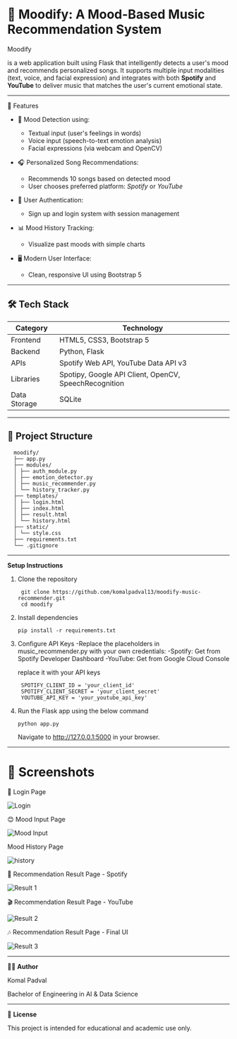 # 🎵 Moodify: A Mood-Based Music Recommendation System

Moodify

is a web application built using Flask that intelligently detects a user's mood and recommends personalized songs. It supports multiple input modalities (text, voice, and facial expression) and integrates with both **Spotify** and **YouTube** to deliver music that matches the user's current emotional state.

---------------------------------------------------------------------------------------------------------------------------------------
🚀 Features

- 🧠 Mood Detection using:
  - Textual input (user's feelings in words)
  - Voice input (speech-to-text emotion analysis)
  - Facial expressions (via webcam and OpenCV)

- 🎧 Personalized Song Recommendations:
  - Recommends 10 songs based on detected mood
  - User chooses preferred platform: *Spotify* or *YouTube*

- 👤 User Authentication:
  - Sign up and login system with session management

- 📊 Mood History Tracking:
  - Visualize past moods with simple charts

- 🖥️ Modern User Interface:
  - Clean, responsive UI using Bootstrap 5

----------------------------------------------------------------------------------------------------------------------------------------

## 🛠️ Tech Stack

| Category       | Technology                                       |
|----------------|--------------------------------------------------|
| Frontend       | HTML5, CSS3, Bootstrap 5                         |
| Backend        | Python, Flask                                    |
| APIs           | Spotify Web API, YouTube Data API v3             |
| Libraries      | Spotipy, Google API Client, OpenCV, SpeechRecognition |
| Data Storage   | SQLite                                           |

----------------------------------------------------------------------------------------------------------------------------------------


## 📁 Project Structure

      moodify/
      ├── app.py
      ├── modules/
      │ ├── auth_module.py
      │ ├── emotion_detector.py
      │ ├── music_recommender.py
      │ └── history_tracker.py
      ├── templates/
      │ ├── login.html
      │ ├── index.html
      │ ├── result.html
      │ └── history.html
      ├── static/
      │ └── style.css
      ├── requirements.txt
      └── .gitignore

---------------------------------------------------------------------------------------------------------------------------------------


**Setup Instructions**

  1. Clone the repository

          git clone https://github.com/komalpadval13/moodify-music-recommender.git
          cd moodify

  2. Install dependencies

         pip install -r requirements.txt

  3. Configure API Keys
     -Replace the placeholders in music_recommender.py with your own credentials: 
     -Spotify: Get from Spotify Developer Dashboard 
     -YouTube: Get from Google Cloud Console 

     replace it with your API keys 

          SPOTIFY_CLIENT_ID = 'your_client_id'
          SPOTIFY_CLIENT_SECRET = 'your_client_secret'
          YOUTUBE_API_KEY = 'your_youtube_api_key'

  5. Run the Flask app using the below command

         python app.py

      Navigate to http://127.0.0.1:5000 in your browser.

---------------------------------------------------------------------------------------------------------------------------------------
# 📸 Screenshots

🔐 Login Page

![Login](assets/screenshots/login.jpg)

😊 Mood Input Page

![Mood Input](assets/screenshots/mood_input.jpg)

Mood History Page

![history](assets/screenshots/history.jpg)

🎵 Recommendation Result Page - Spotify

![Result 1](assets/screenshots/result1.jpg)

🎬 Recommendation Result Page - YouTube

![Result 2](assets/screenshots/result2.jpg)

🎶 Recommendation Result Page - Final UI

![Result 3](assets/screenshots/result3.jpg)

----------------------------------------------------------------------------------------------------------------------------------------
👩‍💻 **Author**

 Komal Padval

Bachelor of Engineering in AI & Data Science

---------------------------------------------------------------------------------------------------------------------------------------

 📃 **License**

 This project is intended for educational and academic use only.